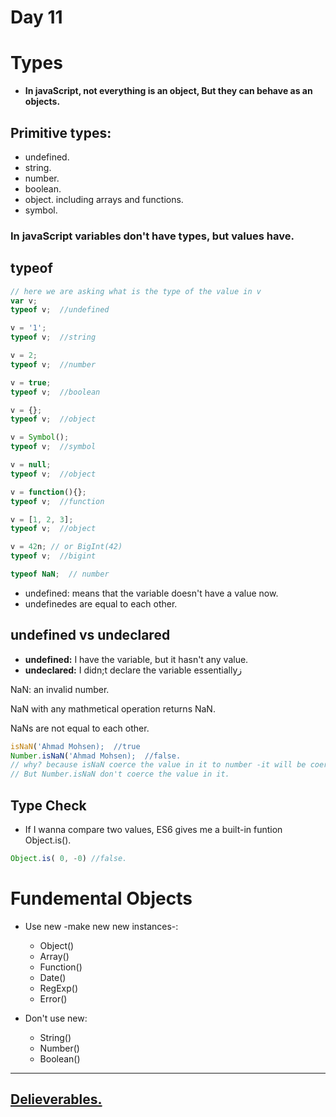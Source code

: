 # Day 11

<h1>Types</h1>

- **In javaScript, not everything is an object, But they can behave as an objects.**

<h2>Primitive types:</h2>

- undefined.
- string.
- number.
- boolean.
- object. including arrays and functions.
- symbol.

### In javaScript variables don't have types, but values have.

<h2>typeof</h2>

```javascript
// here we are asking what is the type of the value in v
var v;
typeof v;  //undefined

v = '1';
typeof v;  //string

v = 2;
typeof v;  //number

v = true;
typeof v;  //boolean

v = {};
typeof v;  //object

v = Symbol();
typeof v;  //symbol

v = null;
typeof v;  //object

v = function(){};
typeof v;  //function

v = [1, 2, 3];
typeof v;  //object

v = 42n; // or BigInt(42)
typeof v;  //bigint

typeof NaN;  // number
```

- undefined: means that the variable doesn't have a value now.
- undefinedes are equal to each other.

<h2>undefined vs undeclared</h2>

- **undefined:** I have the variable, but it hasn't any value.
- **undeclared:** I didn;t declare the variable essentiallyز
  

NaN: an invalid number.

NaN with any mathmetical operation returns NaN.

NaNs are not equal to each other.

```javascript
isNaN('Ahmad Mohsen);  //true
Number.isNaN('Ahmad Mohsen);  //false.
// why? because isNaN coerce the value in it to number -it will be coerce to NaN-, and then check if it is NaN, so it returns true,
// But Number.isNaN don't coerce the value in it. 
```

<h2>Type Check</h2>

- If I wanna compare two values, ES6 gives me a built-in funtion Object.is().

```javascript
Object.is( 0, -0) //false.
```

<h1>Fundemental Objects</h1>

- Use new -make new new instances-:
  - Object()
  - Array()
  - Function()
  - Date()
  - RegExp()
  - Error()

- Don't use new:
  - String()
  - Number()
  - Boolean()


<hr>

## [Delieverables.](https://github.com/AymanAttili/Mastering-JavaScript-in-20-Days/blob/0973b32ce773f9e3fc29e6f674ee15c06c54f0fb/Delieverables/Day11.md)
